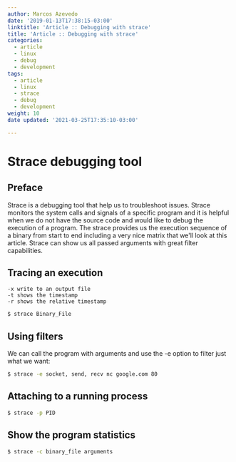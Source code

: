 ```yaml
---
author: Marcos Azevedo
date: '2019-01-13T17:38:15-03:00'
linktitle: 'Article :: Debugging with strace'
title: 'Article :: Debugging with strace'
categories:
  - article
  - linux
  - debug
  - development
tags:
  - article
  - linux
  - strace
  - debug
  - development
weight: 10
date updated: '2021-03-25T17:35:10-03:00'

---
```



# Strace debugging tool

## Preface
Strace is a debugging tool that help us to troubleshoot issues. Strace monitors the system calls and signals of a specific program and it is helpful when we do not have the source code and would like to debug the execution of a program. The strace provides us the execution sequence of a binary from start to end including a very nice matrix that we'll look at this article.
Strace can show us all passed arguments with great filter capabilities.

## Tracing an execution
    -x write to an output file
    -t shows the timestamp
    -r shows the relative timestamp
```bash
$ strace Binary_File
```

## Using filters
We can call the program with arguments and use the -e option to filter just what we want:
```bash
$ strace -e socket, send, recv nc google.com 80
```

## Attaching to a running process
```bash
$ strace -p PID
```

## Show the program statistics
```bash
$ strace -c binary_file arguments
```
